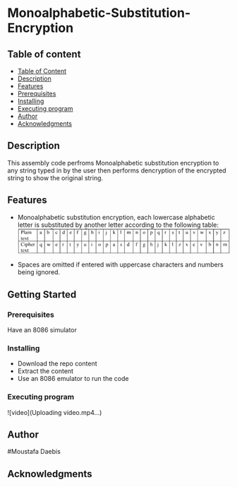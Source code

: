# Monoalphabetic-Substitution-Encryption



## Table of content
* [Table of Content](#table-of-content)
* [Description](#description)
* [Features](#features)
* [Prerequisites](#prerequisites)
* [Installing](#installing)
* [Executing program](#executing-program)
* [Author](#author)
* [Acknowledgments](#acknowledgments)

## Description
This assembly code perfroms Monoalphabetic substitution encryption to any string typed in by the user then performs dencryption of the encrypted string to show the original string. 

## Features
* Monoalphabetic substitution encryption, each lowercase alphabetic letter is substituted by another letter according to the following table:
![image](image.png)

* Spaces are omitted if entered with uppercase characters and numbers being ignored.

## Getting Started

### Prerequisites 
Have an 8086 simulator

### Installing
* Download the repo content 
* Extract the content
* Use an 8086 emulator to run the code
### Executing program
![video](Uploading video.mp4…)

## Author
#Moustafa Daebis


## Acknowledgments



